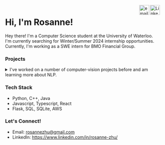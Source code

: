 <a href="https://www.linkedin.com/in/rosanne-zhu/">
  <img align="right" alt="LinkedIn" width="32px" src="/assets/linkedin.svg" />
</a>
<a href="mailto: rosannezhug@gmail.com">
  <img align="right" alt="email" width="32px" src="/assets/mail.png" />
</a>

# Hi, I'm Rosanne!
Hey there! I'm a Computer Science student at the University of Waterloo. I'm currently searching for Winter/Summer 2024 internship opportunities. Currently, I'm working as a SWE intern for BMO Financial Group.

### Projects
<details>
<summary>I've worked on a number of computer-vision projects before and am learning more about NLP. </summary>
 <br />
  <p>
    <a href="https://github.com/roskzhu/iSpy">
      <img align="center" src="https://github-readme-stats-git-masterrstaa-rickstaa.vercel.app/api/pin/?username=roskzhu&repo=iSpy&theme=gotham&show_owner=true"/>
    </a>
    <a href="https://github.com/roskzhu/CollaboraCart">
      <img align="center" src="https://github-readme-stats-git-masterrstaa-rickstaa.vercel.app/api/pin/?username=roskzhu&repo=CollaboraCart&theme=gotham&show_owner=true"/>
    </a>
    <a href="https://github.com/roskzhu/FridgeSmart">
      <img align="center" src="https://github-readme-stats-git-masterrstaa-rickstaa.vercel.app/api/pin/?username=roskzhu&repo=FridgeSmart&theme=gotham&show_owner=true"/>
    </a>
    <a href="https://github.com/roskzhu/AutonomyBootcamp">
      <img align="center" src="https://github-readme-stats-git-masterrstaa-rickstaa.vercel.app/api/pin/?username=roskzhu&repo=AutonomyBootcamp&theme=gotham&show_owner=true"/>
    </a>
  </p>

</details>

### Tech Stack
* Python, C++, Java
* Javascript, Typescript, React
* Flask, SQL, SQLite, AWS

### Let's Connect!
* Email: rosannezhu@gmail.com
* LinkedIn: https://www.linkedin.com/in/rosanne-zhu/
